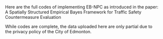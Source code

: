 Here are the full codes of implementing EB-NPC as introduced in the paper: A Spatially Structured Empirical Bayes Framework for Traffic Safety Countermeasure Evaluation

While codes are complete, the data uploaded here are only partial due to the privacy policy of the City of Edmonton.
